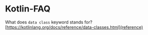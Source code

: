 # Kotlin-FAQ

What does `data class` keyword stands for?
[https://kotlinlang.org/docs/reference/data-classes.html](reference)
